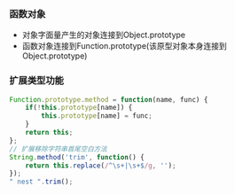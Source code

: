 ### 函数对象
- 对象字面量产生的对象连接到Object.prototype
- 函数对象连接到Function.prototype(该原型对象本身连接到Object.prototype)
### 扩展类型功能
```js
Function.prototype.method = function(name, func) {
    if(!this.prototype[name]) {
        this.prototype[name] = func;
    }
    return this;
};
// 扩展移除字符串首尾空白方法
String.method('trim', function() {
    return this.replace(/^\s+|\s+$/g, '');
});
" nest ".trim(); 
```


